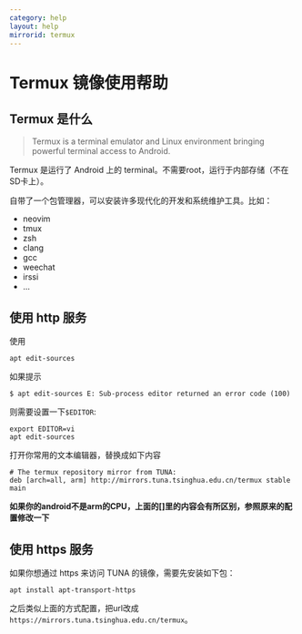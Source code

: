 ```yaml
---
category: help
layout: help
mirrorid: termux
---
```


Termux 镜像使用帮助
===================

Termux 是什么
-------------

> Termux is a terminal emulator and Linux environment bringing powerful terminal access to Android.

Termux 是运行了 Android 上的 terminal。不需要root，运行于内部存储（不在SD卡上）。

自带了一个包管理器，可以安装许多现代化的开发和系统维护工具。比如：

 * neovim
 * tmux
 * zsh
 * clang
 * gcc
 * weechat
 * irssi
 * ...

使用 http 服务
--------------

使用

```
apt edit-sources
```

如果提示

```
$ apt edit-sources E: Sub-process editor returned an error code (100)
```

则需要设置一下`$EDITOR`:

```
export EDITOR=vi
apt edit-sources
```

打开你常用的文本编辑器，替换成如下内容

```
# The termux repository mirror from TUNA:
deb [arch=all, arm] http://mirrors.tuna.tsinghua.edu.cn/termux stable main
```

**如果你的android不是arm的CPU，上面的[]里的内容会有所区别，参照原来的配置修改一下**

使用 https 服务
---------------

如果你想通过 https 来访问 TUNA 的镜像，需要先安装如下包：

```
apt install apt-transport-https
```

之后类似上面的方式配置，把url改成`https://mirrors.tuna.tsinghua.edu.cn/termux`。

